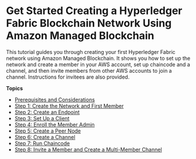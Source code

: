 # Get Started Creating a Hyperledger Fabric Blockchain Network Using Amazon Managed Blockchain<a name="managed-blockchain-get-started-tutorial"></a>

This tutorial guides you through creating your first Hyperledger Fabric network using Amazon Managed Blockchain\. It shows you how to set up the network and create a member in your AWS account, set up chaincode and a channel, and then invite members from other AWS accounts to join a channel\. Instructions for invitees are also provided\.

**Topics**
+ [Prerequisites and Considerations](get-started-prerequisites.md)
+ [Step 1: Create the Network and First Member](get-started-create-network.md)
+ [Step 2: Create an Endpoint](get-started-create-endpoint.md)
+ [Step 3: Set Up a Client](get-started-create-client.md)
+ [Step 4: Enroll the Member Admin](get-started-enroll-admin.md)
+ [Step 5: Create a Peer Node](get-started-create-peer-node.md)
+ [Step 6: Create a Channel](get-started-create-channel.md)
+ [Step 7: Run Chaincode](get-started-chaincode.md)
+ [Step 8: Invite a Member and Create a Multi\-Member Channel](get-started-joint-channel.md)